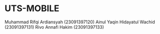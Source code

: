 # UTS-MOBILE
Muhammad Rifqi Ardiansyah (23091397120)
Ainul Yaqin Hidayatul Wachid (23091397131)
Rivo Annafi Hakim (23091397133)
